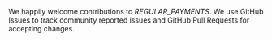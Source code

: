 We happily welcome contributions to *REGULAR_PAYMENTS*. We use GitHub Issues to track community reported issues and GitHub Pull Requests for accepting changes.

